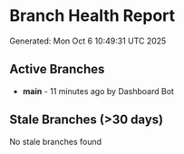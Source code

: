# Branch Health Report
Generated: Mon Oct  6 10:49:31 UTC 2025

## Active Branches
- **main** - 11 minutes ago by Dashboard Bot

## Stale Branches (>30 days)
No stale branches found
